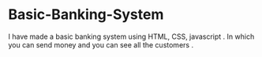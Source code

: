 # Basic-Banking-System
I have made a basic banking system using HTML, CSS, javascript . In which you can send money and you can see all the customers .
